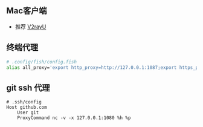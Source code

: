 ## Mac客户端
- 推荐 [V2rayU](https://github.com/yanue/V2rayU/releases/tag/3.3.0)

## 终端代理
``` bash
# .config/fish/config.fish
alias all_proxy='export http_proxy=http://127.0.0.1:1087;export https_proxy=http://127.0.0.1:1087;export ALL_PROXY=socks5://127.0.0.1:1080'
```

## git ssh 代理
```
# .ssh/config
Host github.com
    User git
    ProxyCommand nc -v -x 127.0.0.1:1080 %h %p
```